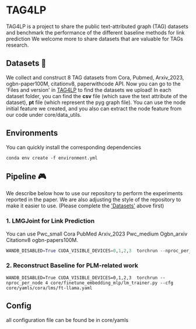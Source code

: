 # TAG4LP
TAG4LP is a project to share the public text-attributed graph (TAG) datasets and benchmark the performance of the different baseline methods for link prediction
We welcome more to share datasets that are valuable for TAGs research.


## Datasets 🔔
We collect and construct 8 TAG datasets from Cora, Pubmed, Arxiv\_2023, ogbn-paper100M, citationv8, paperwithcode API.
Now you can go to the 'Files and version' in [TAG4LP](https://drive.google.com/file/d/15ZWzRESVpNFowt3zfm3v8-5DGdnMjFzk/view?usp=drive_link) to find the datasets we upload! 
In each dataset folder, you can find the **csv** file (which save the text attribute of the dataset), **pt** file (which represent the pyg graph file).
You can use the node initial feature we created, and you also can extract the node feature from our code under core/data_utils. 


## Environments
You can quickly install the corresponding dependencies
```shell
conda env create -f environment.yml
```

## Pipeline 🎮
We describe below how to use our repository to perform the experiments reported in the paper. We are also adjusting the style of the repository to make it easier to use.
(Please complete the ['Datasets'](get-tapedataset.sh) above first)
### 1. LMGJoint for Link Prediction
You can use Pwc_small Cora PubMed Arxiv_2023 Pwc_medium Ogbn_arxiv Citationv8 ogbn-papers100M.

```python
WANDB_DISABLED=True CUDA_VISIBLE_DEVICES=0,1,2,3  torchrun --nproc_per_node 4 core/finetune_embedding_mlp/lm_trainer.py --cfg core/yamls/cora/lms/ft-minilm.yaml
```

### 2. Reconstruct Baseline for PLM-related work 
```
WANDB_DISABLED=True CUDA_VISIBLE_DEVICES=0,1,2,3  torchrun --nproc_per_node 4 core/finetune_embedding_mlp/lm_trainer.py --cfg core/yamls/cora/lms/ft-llama.yaml
```

## Config
all configuration file can be found be in core/yamls

